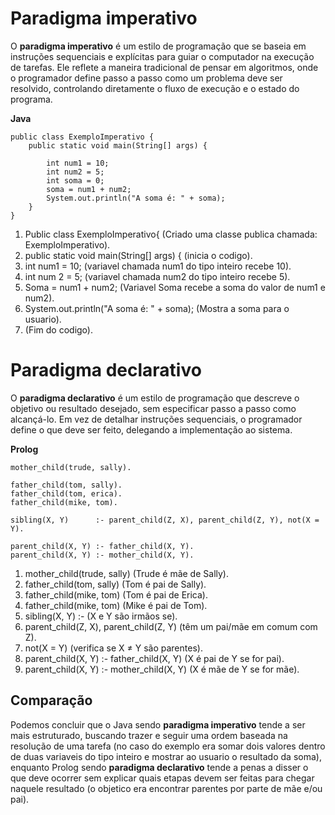 # Paradigma imperativo

O **paradigma imperativo** é um estilo de programação que se baseia em instruções sequenciais e explícitas para guiar o computador na execução de tarefas. Ele reflete a maneira tradicional de pensar em algoritmos, onde o programador define passo a passo como um problema deve ser resolvido, controlando diretamente o fluxo de execução e o estado do programa. 

**Java**
```
public class ExemploImperativo {
    public static void main(String[] args) {
    
        int num1 = 10;
        int num2 = 5;
        int soma = 0;
        soma = num1 + num2;
        System.out.println("A soma é: " + soma);
    }
} 
```
1. Public class ExemploImperativo{ (Criado uma classe publica chamada: ExemploImperativo).
2. public static void main(String[] args) { (inicia o codigo).
3. int num1 = 10; (variavel chamada num1  do tipo inteiro recebe 10).
4. int num 2 = 5; (variavel chamada num2  do tipo inteiro recebe 5).
5. Soma = num1 + num2; (Variavel Soma recebe a soma do valor de num1 e num2).
6. System.out.println("A soma é: " + soma); (Mostra a soma para o usuario).
7. (Fim do codigo).

# Paradigma declarativo

O **paradigma declarativo** é um estilo de programação que descreve o objetivo ou resultado desejado, sem especificar passo a passo como alcançá-lo. Em vez de detalhar instruções sequenciais, o programador define o que deve ser feito, delegando a implementação ao sistema.

**Prolog**
```
mother_child(trude, sally).

father_child(tom, sally).
father_child(tom, erica).
father_child(mike, tom).

sibling(X, Y)      :- parent_child(Z, X), parent_child(Z, Y), not(X = Y).

parent_child(X, Y) :- father_child(X, Y).
parent_child(X, Y) :- mother_child(X, Y).
```
1. mother_child(trude, sally) (Trude é mãe de Sally).
2. father_child(tom, sally) (Tom é pai de Sally).
3. father_child(mike, tom) (Tom é pai de Erica).
4. father_child(mike, tom) (Mike é pai de Tom).
5. sibling(X, Y) :- (X e Y são irmãos se).
6. parent_child(Z, X), parent_child(Z, Y)  (têm um pai/mãe em comum com Z).
7. not(X = Y) (verifica se X ≠ Y são parentes).
8. parent_child(X, Y) :- father_child(X, Y) (X é pai de Y se for pai). 
9. parent_child(X, Y) :- mother_child(X, Y) (X é mãe de Y se for mãe).

## Comparação

Podemos concluir que o Java sendo **paradigma imperativo** tende a ser mais estruturado, buscando trazer e seguir uma ordem baseada na resolução de uma tarefa (no caso do exemplo era somar dois valores dentro de duas variaveis do tipo inteiro e mostrar ao usuario o resultado da soma), enquanto Prolog sendo **paradigma declarativo** tende a penas a disser o que deve ocorrer sem explicar quais etapas devem ser feitas para chegar naquele resultado (o objetico era encontrar parentes por parte de mãe e/ou pai).

  

